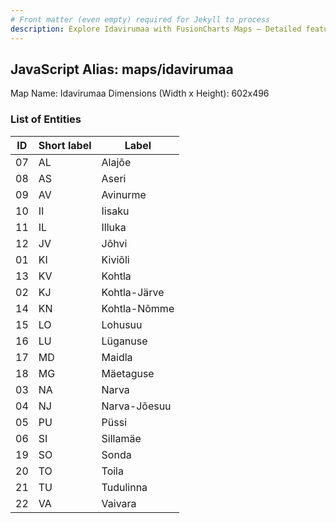 ```yaml
---
# Front matter (even empty) required for Jekyll to process
description: Explore Idavirumaa with FusionCharts Maps – Detailed features for seamless integration. Try now & enhance your data visualization today! 
---
```


## JavaScript Alias: maps/idavirumaa

Map Name: Idavirumaa
Dimensions (Width x Height): 602x496





### List of Entities

ID | Short label | Label
---|---|---|
07|AL|Alajõe
08|AS|Aseri
09|AV|Avinurme
10|II|Iisaku
11|IL|Illuka
12|JV|Jõhvi
01|KI|Kiviõli
13|KV|Kohtla
02|KJ|Kohtla-Järve
14|KN|Kohtla-Nõmme
15|LO|Lohusuu
16|LU|Lüganuse
17|MD|Maidla
18|MG|Mäetaguse
03|NA|Narva
04|NJ|Narva-Jõesuu
05|PU|Püssi
06|SI|Sillamäe
19|SO|Sonda
20|TO|Toila
21|TU|Tudulinna
22|VA|Vaivara

